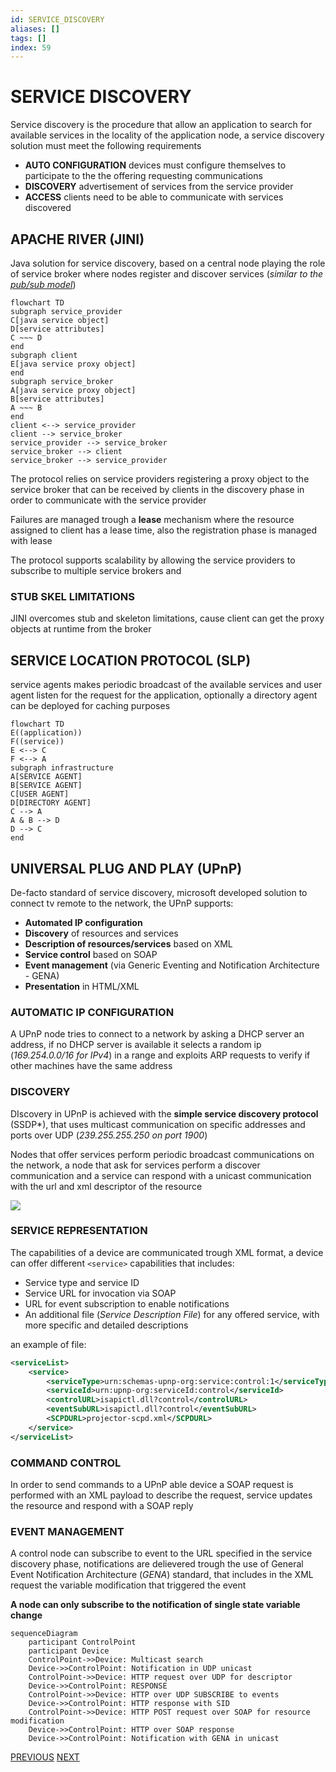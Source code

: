 ```yaml
---
id: SERVICE_DISCOVERY
aliases: []
tags: []
index: 59
---
```


# SERVICE DISCOVERY
Service discovery is the procedure that allow an application to search for available services in the locality of the application node, a service discovery solution must meet the following requirements

- **AUTO CONFIGURATION** devices must configure themselves to participate to the the offering requesting communications
- **DISCOVERY** advertisement of services from the service provider
- **ACCESS** clients need to be able to communicate with services discovered

## APACHE RIVER (JINI)

Java solution for service discovery, based on a central node playing the role of service broker where nodes register and discover services (*similar to the [pub/sub model](PUB_SUB_MODEL.md)*)

```mermaid
flowchart TD
subgraph service_provider
C[java service object]
D[service attributes]
C ~~~ D
end
subgraph client
E[java service proxy object]
end
subgraph service_broker
A[java service proxy object]
B[service attributes]
A ~~~ B
end
client <--> service_provider
client --> service_broker
service_provider --> service_broker
service_broker --> client
service_broker --> service_provider
```

The protocol relies on service providers registering a proxy object to the service broker that can be received by clients in the discovery phase in order to communicate with the service provider

Failures are managed trough a **lease** mechanism where the resource assigned to client has a lease time, also the registration phase is managed with lease

The protocol supports scalability by allowing the service providers to subscribe to multiple service brokers and

### STUB SKEL LIMITATIONS

JINI overcomes stub and skeleton limitations, cause client can get the proxy objects at runtime from the broker

## SERVICE LOCATION PROTOCOL (SLP)

service agents makes periodic broadcast of the available services and user agent listen for the request for the application, optionally a directory agent can be deployed for caching purposes

```mermaid
flowchart TD
E((application))
F((service))
E <--> C
F <--> A
subgraph infrastructure
A[SERVICE AGENT]
B[SERVICE AGENT]
C[USER AGENT]
D[DIRECTORY AGENT]
C --> A
A & B --> D
D --> C
end
```

## UNIVERSAL PLUG AND PLAY (UPnP)

De-facto standard of service discovery, microsoft developed solution to connect tv remote to the network, the UPnP supports:

- **Automated IP configuration**
- **Discovery** of resources and services
- **Description of resources/services** based on XML
- **Service control** based on SOAP
- **Event management** (via Generic Eventing and Notification Architecture - GENA)
- **Presentation** in HTML/XML

### AUTOMATIC IP CONFIGURATION

A UPnP node tries to connect to a network by asking a DHCP server an address, if no DHCP server is available it selects a random ip (*169.254.0.0/16 for IPv4*) in a range and exploits ARP requests to verify if other machines have the same address

### DISCOVERY

DIscovery in UPnP is achieved with the **simple service discovery protocol** (SSDP*), that uses multicast communication on specific addresses and ports over UDP (*239.255.255.250 on port 1900*)

Nodes that offer services perform periodic broadcast communications on the network, a node that ask for services perform a discover communication and a service can respond with a unicast communication with the url and xml descriptor of the resource

![](Pasted%20image%2020240616115828.png)

### SERVICE REPRESENTATION

The capabilities of a device are communicated trough XML format, a device can offer different `<service>` capabilities that includes:

- Service type and service ID
- Service URL for invocation via SOAP
- URL for event subscription to enable notifications
- An additional file (*Service Description File*) for any offered service, with more specific and detailed descriptions

an example of file:

```xml
<serviceList>
	<service>
		<serviceType>urn:schemas-upnp-org:service:control:1</serviceType>
		<serviceId>urn:upnp-org:serviceId:control</serviceId>
		<controlURL>isapictl.dll?control</controlURL>
		<eventSubURL>isapictl.dll?control</eventSubURL>
		<SCPDURL>projector-scpd.xml</SCPDURL>
	</service>
</serviceList>
```

### COMMAND CONTROL

In order to send commands to a UPnP able device a SOAP request is performed with an XML payload to describe the request, service updates the resource and respond with a SOAP reply

### EVENT MANAGEMENT

A control node can subscribe to event to the URL specified in the service discovery phase, notifications are delievered trough the use of General Event Notification Architecture (*GENA*) standard, that includes in the XML request the variable modification that triggered the event

**A node can only subscribe to the notification of single state variable change**

```mermaid
sequenceDiagram
    participant ControlPoint
    participant Device
    ControlPoint->>Device: Multicast search
    Device->>ControlPoint: Notification in UDP unicast
    ControlPoint->>Device: HTTP request over UDP for descriptor
    Device->>ControlPoint: RESPONSE
    ControlPoint->>Device: HTTP over UDP SUBSCRIBE to events
    Device->>ControlPoint: HTTP response with SID
    ControlPoint->>Device: HTTP POST request over SOAP for resource modification
    Device->>ControlPoint: HTTP over SOAP response
    Device->>ControlPoint: Notification with GENA in unicast
```

[PREVIOUS](pages/IoT/COAP.md) [NEXT](pages/discovery_messages_events/MESSAGING.md)
